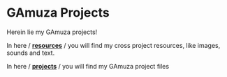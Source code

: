 # **GAmuza Projects**

Herein lie my GAmuza projects!

In here  / [**resources**](./0-resources) / you will find my cross project resources, like images, sounds and text.

In here / [**projects**](./1-projects) / you will find my GAmuza project files
